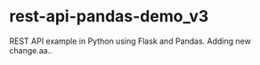 # rest-api-pandas-demo_v3
REST API example in Python using Flask and Pandas. Adding new change.aa..


